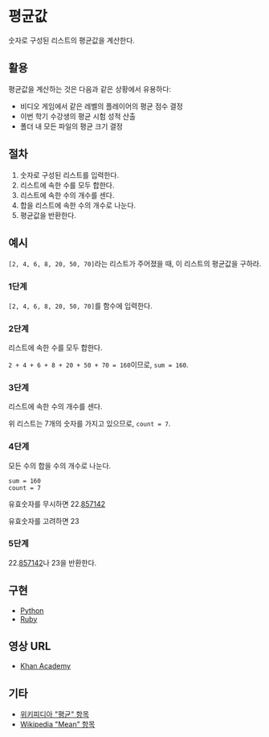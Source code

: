 # 평균값

숫자로 구성된 리스트의 평균값을 계산한다.

## 활용

평균값을 계산하는 것은 다음과 같은 상황에서 유용하다:

- 비디오 게임에서 같은 레벨의 플레이어의 평균 점수 결정
- 이번 학기 수강생의 평균 시험 성적 산출
- 폴더 내 모든 파일의 평균 크기 결정

## 절차

1. 숫자로 구성된 리스트를 입력한다.
2. 리스트에 속한 수를 모두 합한다.
3. 리스트에 속한 수의 개수를 센다.
4. 합을 리스트에 속한 수의 개수로 나눈다.
5. 평균값을 반환한다.

## 예시

`[2, 4, 6, 8, 20, 50, 70]`라는 리스트가 주어졌을 때, 이 리스트의 평균값을 구하라.

### 1단계

`[2, 4, 6, 8, 20, 50, 70]`를 함수에 입력한다.

### 2단계

리스트에 속한 수를 모두 합한다.

`2 + 4 + 6 + 8 + 20 + 50 + 70 = 160`이므로, `sum = 160`.

### 3단계

리스트에 속한 수의 개수를 센다.

위 리스트는 7개의 숫자를 가지고 있으므로, `count = 7`.

### 4단계

모든 수의 합을 수의 개수로 나눈다.

```
sum = 160
count = 7
```

유효숫자를 무시하면 22.<u>857142</u>

유효숫자를 고려하면 23

### 5단계

22.<u>857142</u>나 23을 반환한다.

## 구현

- [Python](https://github.com/TheAlgorithms/Python/blob/master/maths/average_mean.py)
- [Ruby](https://github.com/TheAlgorithms/Ruby/blob/master/maths/average_mean.rb)

## 영상 URL

- [Khan Academy](https://www.khanacademy.org/math/ap-statistics/summarizing-quantitative-data-ap/measuring-center-quantitative/v/mean-median-and-mode)

## 기타

- [위키피디아 "평균" 항목](https://ko.wikipedia.org/wiki/%ED%8F%89%EA%B7%A0)
- [Wikipedia "Mean" 항목](https://en.wikipedia.org/wiki/Mean)
